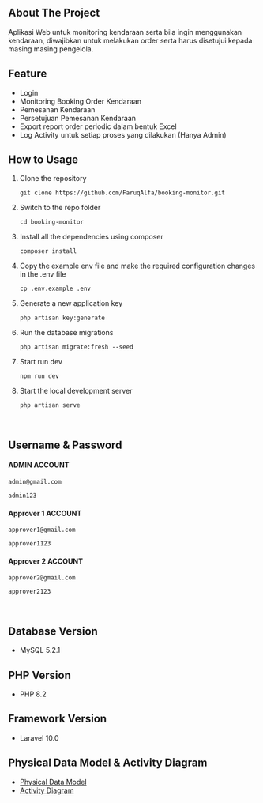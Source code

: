 ## About The Project

Aplikasi Web untuk monitoring kendaraan serta bila ingin menggunakan kendaraan, diwajibkan untuk melakukan order serta harus disetujui kepada masing masing pengelola.

## **Feature** 
* Login
* Monitoring Booking Order Kendaraan
* Pemesanan Kendaraan
* Persetujuan Pemesanan Kendaraan
* Export report order periodic dalam bentuk Excel
* Log Activity untuk setiap proses yang dilakukan (Hanya Admin)

## **How to Usage** 
1. Clone the repository

    ```git clone https://github.com/FaruqAlfa/booking-monitor.git```


2. Switch to the repo folder

    ```cd booking-monitor```


3. Install all the dependencies using composer

    ```composer install```

4. Copy the example env file and make the required configuration changes in the .env file

    ```cp .env.example .env```

5. Generate a new application key

    ``php artisan key:generate``

6. Run the database migrations

    ```php artisan migrate:fresh --seed```

7. Start run dev
    
    ```npm run dev```

8. Start the local development server

    ```php artisan serve```

<br>

## **Username & Password**



  #### ADMIN ACCOUNT
  ```admin@gmail.com```

  ```admin123```



  #### Approver 1 ACCOUNT
  ```approver1@gmail.com```

  ```approver1123```



#### Approver 2 ACCOUNT 
```approver2@gmail.com```

```approver2123```

<br>


## Database Version 

* MySQL 5.2.1

## PHP Version <a name="php-version"></a>

* PHP 8.2

## Framework Version 

* Laravel 10.0

## Physical Data Model & Activity Diagram 

* [Physical Data Model](public/physical-data-model/pdm.md)
* [Activity Diagram](public/activity-diagram/activity-diagram.md)
